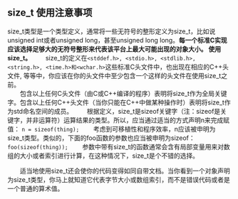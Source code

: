 ## size_t 使用注意事项

size_t类型是一个类型定义，通常将一些无符号的整形定义为size_t，比如说unsigned int或者unsigned 
long，甚至unsigned long long。**每一个标准C实现应该选择足够大的无符号整形来代表该平台上最大可能出现的对象大小。
使用size_t。**
　　size_t的定义在`<stddef.h>, <stdio.h>, <stdlib.h>, <string.h>, <time.h>和<wchar.h>`这些标准C头文件中，也出现在相应的C++头文件, 等等中，你应该在你的头文件中至少包含一个这样的头文件在使用size_t之前。    
　　包含以上任何C头文件（由C或C++编译的程序）表明将size_t作为全局关键字。包含以上任何C++头文件（当你只能在C++中做某种操作时）表明将size_t作为std命名空间的成员。 
　　根据定义，size_t是sizeof关键字（注：sizeof是关键字，并非运算符）运算结果的类型。所以，应当通过适当的方式声明n来完成赋值：
`n = sizeof(thing);`
　　考虑到可移植性和程序效率，n应该被申明为size_t类型。类似的，下面的foo函数的参数也应当被申明为sizeof：
`foo(sizeof(thing));`
　　参数中带有size_t的函数通常会含有局部变量用来对数组的大小或者索引进行计算，在这种情况下，size_t是个不错的选择。 

　　适当地使用size_t还会使你的代码变得如同自带文档。当你看到一个对象声明为size_t类型，你马上就知道它代表字节大小或数组索引，而不是错误代码或者是一个普通的算术值。  

